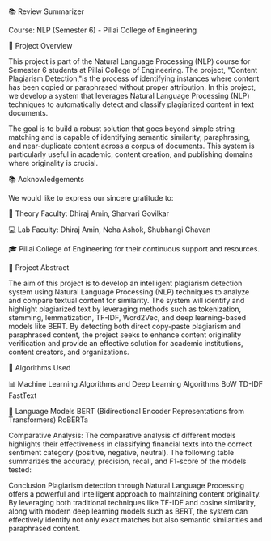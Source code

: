 📚 Review Summarizer

Course: NLP (Semester 6) - Pillai College of Engineering


📖 Project Overview


This project is part of the Natural Language Processing (NLP) course for Semester 6 students at Pillai College of Engineering. The project, "Content Plagiarism Detection,"is the process of identifying instances where content has been copied or paraphrased without proper attribution. In this project, we develop a system that leverages Natural Language Processing (NLP) techniques to automatically detect and classify plagiarized content in text documents.

The goal is to build a robust solution that goes beyond simple string matching and is capable of identifying semantic similarity, paraphrasing, and near-duplicate content across a corpus of documents. This system is particularly useful in academic, content creation, and publishing domains where originality is crucial.


📚 Acknowledgements


We would like to express our sincere gratitude to:

📖 Theory Faculty: Dhiraj Amin, Sharvari Govilkar

💻 Lab Faculty: Dhiraj Amin, Neha Ashok, Shubhangi Chavan

🎓 Pillai College of Engineering for their continuous support and resources.


🎯 Project Abstract

The aim of this project is to develop an intelligent plagiarism detection system using Natural Language Processing (NLP) techniques to analyze and compare textual content for similarity. The system will identify and highlight plagiarized text by leveraging methods such as tokenization, stemming, lemmatization, TF-IDF, Word2Vec, and deep learning-based models like BERT. By detecting both direct copy-paste plagiarism and paraphrased content, the project seeks to enhance content originality verification and provide an effective solution for academic institutions, content creators, and organizations.

🧠 Algorithms Used

📊 Machine Learning Algorithms and Deep Learning Algorithms
 BoW
 TD-IDF
 FastText

 🤖 Language Models
 BERT (Bidirectional Encoder Representations from Transformers)
 RoBERTa

 Comparative Analysis:
The comparative analysis of different models highlights their effectiveness in classifying financial texts into the correct sentiment category (positive, negative, neutral). The following table summarizes the accuracy, precision, recall, and F1-score of the models tested:

Conclusion
Plagiarism detection through Natural Language Processing offers a powerful and intelligent approach to maintaining content originality. By leveraging both traditional techniques like TF-IDF and cosine similarity, along with modern deep learning models such as BERT, the system can effectively identify not only exact matches but also semantic similarities and paraphrased content.
